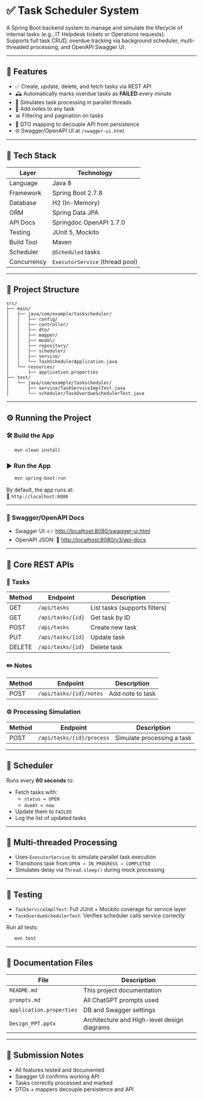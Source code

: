 # ✅ Task Scheduler System

A Spring Boot backend system to manage and simulate the lifecycle of internal tasks (e.g., IT Helpdesk tickets or Operations requests).  
Supports full task CRUD, overdue tracking via background scheduler, multi-threaded processing, and OpenAPI Swagger UI.

---

## 🚀 Features

- ✅ Create, update, delete, and fetch tasks via REST API
- 🕰️ Automatically marks overdue tasks as **FAILED** every minute
- 🧵 Simulates task processing in parallel threads
- 🧾 Add notes to any task
- 📊 Filtering and pagination on tasks
- 🔁 DTO mapping to decouple API from persistence
- 🌐 Swagger/OpenAPI UI at `/swagger-ui.html`

---

## 🧰 Tech Stack

| Layer       | Technology                      |
|-------------|---------------------------------|
| Language    | Java 8                          |
| Framework   | Spring Boot 2.7.8               |
| Database    | H2 (In-Memory)                  |
| ORM         | Spring Data JPA                 |
| API Docs    | Springdoc OpenAPI 1.7.0         |
| Testing     | JUnit 5, Mockito                |
| Build Tool  | Maven                           |
| Scheduler   | `@Scheduled` tasks              |
| Concurrency | `ExecutorService` (thread pool) |

---

## 📂 Project Structure

```
src/
├── main/
│   ├── java/com/example/taskscheduler/
│   │   ├── config/
│   │   ├── controller/
│   │   ├── dto/
│   │   ├── mapper/
│   │   ├── model/
│   │   ├── repository/
│   │   ├── scheduler/
│   │   ├── service/
│   │   └── TaskSchedulerApplication.java
│   └── resources/
│       ├── application.properties
├── test/
│   └── java/com/example/taskscheduler/
│       ├── service/TaskServiceImplTest.java
│       └── scheduler/TaskOverdueSchedulerTest.java
```

---

## ⚙️ Running the Project

### 🛠️ Build the App

```bash
   mvn clean install
```

### ▶️ Run the App

```bash
   mvn spring-boot:run
```

By default, the app runs at:  
📍 `http://localhost:8080`

---

### 🧪 Swagger/OpenAPI Docs

- Swagger UI: 👉 [http://localhost:8080/swagger-ui.html](http://localhost:8080/swagger-ui.html)
- OpenAPI JSON: 📄 [http://localhost:8080/v3/api-docs](http://localhost:8080/v3/api-docs)

---

## 🔁 Core REST APIs

### 📌 Tasks

| Method | Endpoint             | Description                  |
|--------|----------------------|------------------------------|
| GET    | `/api/tasks`         | List tasks (supports filters)|
| GET    | `/api/tasks/{id}`    | Get task by ID               |
| POST   | `/api/tasks`         | Create new task              |
| PUT    | `/api/tasks/{id}`    | Update task                  |
| DELETE | `/api/tasks/{id}`    | Delete task                  |

### ✏️ Notes

| Method | Endpoint                     | Description        |
|--------|------------------------------|--------------------|
| POST   | `/api/tasks/{id}/notes`      | Add note to task   |

### ⚙️ Processing Simulation

| Method | Endpoint                     | Description              |
|--------|------------------------------|--------------------------|
| POST   | `/api/tasks/{id}/process`    | Simulate processing a task |

---

## 🧠 Scheduler

Runs every **60 seconds** to:

- Fetch tasks with:
    - `status = OPEN`
    - `dueAt < now`
- Update them to `FAILED`
- Log the list of updated tasks

---

## 🧵 Multi-threaded Processing

- Uses `ExecutorService` to simulate parallel task execution
- Transitions task from `OPEN → IN_PROGRESS → COMPLETED`
- Simulates delay via `Thread.sleep()` during mock processing

---

## 🧪 Testing

- `TaskServiceImplTest`: Full JUnit + Mockito coverage for service layer
- `TaskOverdueSchedulerTest`: Verifies scheduler calls service correctly

Run all tests:

```bash
   mvn test
```

---

## 📄 Documentation Files

| File                     | Description                                 |
|--------------------------|---------------------------------------------|
| `README.md`              | This project documentation                  |
| `prompts.md`             | All ChatGPT prompts used                    |
| `application.properties` | DB and Swagger settings                     |
| `Design_PPT.pptx`        | Architecture and High-level design diagrams |

---

## 📝 Submission Notes

- All features tested and documented
- Swagger UI confirms working API
- Tasks correctly processed and marked
- DTOs + mappers decouple persistence and API
